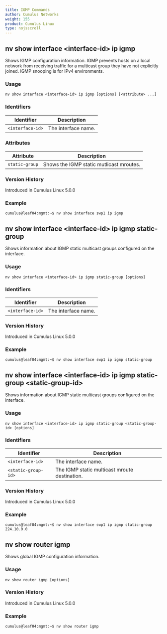 ```yaml
---
title: IGMP Commands
author: Cumulus Networks
weight: 155
product: Cumulus Linux
type: nojsscroll
---
```

## nv show interface \<interface-id\> ip igmp

Shows IGMP configuration information. IGMP prevents hosts on a local network from receiving traffic for a multicast group they have not explicitly joined. IGMP snooping is for IPv4 environments.

### Usage

`nv show interface <interface-id> ip igmp [options] [<attribute> ...]`

### Identifiers

| Identifier |  Description   |
| --------- | -------------- |
| `<interface-id>`  | The interface name. |

### Attributes

| Attribute |  Description   |
| --------- | -------------- |
| `static-group`  | Shows the IGMP static mutlicast mroutes. |

### Version History

Introduced in Cumulus Linux 5.0.0

### Example

```
cumulus@leaf04:mgmt:~$ nv show interface swp1 ip igmp
```

## nv show interface \<interface-id\> ip igmp static-group

Shows information about IGMP static multicast groups configured on the interface.

### Usage

`nv show interface <interface-id> ip igmp static-group [options]`

### Identifiers

| Identifier |  Description   |
| --------- | -------------- |
| `<interface-id>`    | The interface name. |

### Version History

Introduced in Cumulus Linux 5.0.0

### Example

```
cumulus@leaf04:mgmt:~$ nv show interface swp1 ip igmp static-group
```

## nv show interface \<interface-id\> ip igmp static-group \<static-group-id\>

Shows information about IGMP static multicast groups configured on the interface.

### Usage

`nv show interface <interface-id> ip igmp static-group <static-group-id> [options]`

### Identifiers

| Identifier |  Description   |
| --------- | -------------- |
| `<interface-id>`    | The interface name. |
| `<static-group-id>` | The IGMP static multicast mroute destination. |

### Version History

Introduced in Cumulus Linux 5.0.0

### Example

```
cumulus@leaf04:mgmt:~$ nv show interface swp1 ip igmp static-group 224.10.0.0
```

## nv show router igmp

Shows global IGMP configuration information.

### Usage

`nv show router igmp [options]`

### Version History

Introduced in Cumulus Linux 5.0.0

### Example

```
cumulus@leaf04:mgmt:~$ nv show router igmp
```
